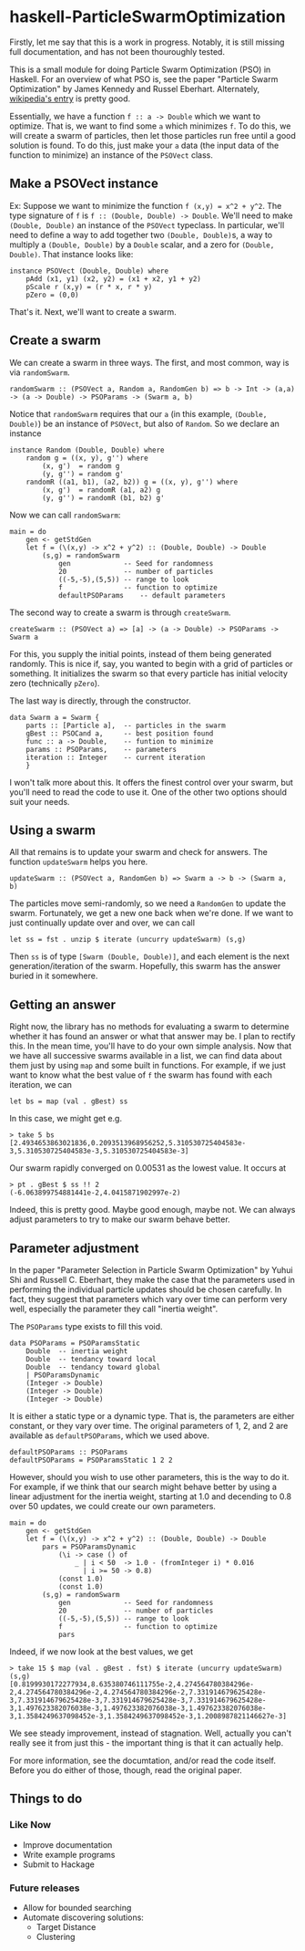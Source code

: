 haskell-ParticleSwarmOptimization
=================================

Firstly, let me say that this is a work in progress. Notably, it is
still missing full documentation, and has not been thouroughly tested.

This is a small module for doing Particle Swarm Optimization (PSO) in
Haskell. For an overview of what PSO is, see the paper "Particle Swarm
Optimization" by James Kennedy and Russel Eberhart. Alternately,
[wikipedia's
entry](http://en.wikipedia.org/wiki/Particle_swarm_optimization) is
pretty good.

Essentially, we have a function `f :: a -> Double` which we want to
optimize. That is, we want to find some `a` which minimizes `f`. To do
this, we will create a swarm of particles, then let those particles run
free until a good solution is found. To do this, just make your `a`
data (the input data of the function to minimize) an instance of the
`PSOVect` class.

## Make a PSOVect instance

Ex: Suppose we want to minimize the function `f (x,y) = x^2 + y^2`. The
type signature of `f` is `f :: (Double, Double) -> Double`. We'll need
to make `(Double, Double)` an instance of the `PSOVect` typeclass. In
particular, we'll need to define a way to add together two `(Double,
Double)`s, a way to multiply a `(Double, Double)` by a `Double` scalar,
and a zero for `(Double, Double)`. That instance looks like:

    instance PSOVect (Double, Double) where
        pAdd (x1, y1) (x2, y2) = (x1 + x2, y1 + y2)
        pScale r (x,y) = (r * x, r * y)
        pZero = (0,0)

That's it. Next, we'll want to create a swarm.

## Create a swarm

We can create a swarm in three ways. The first, and most
common, way is via `randomSwarm`.

    randomSwarm :: (PSOVect a, Random a, RandomGen b) => b -> Int -> (a,a) -> (a -> Double) -> PSOParams -> (Swarm a, b)

Notice that `randomSwarm` requires that our `a` (in this example,
`(Double, Double)`) be an instance of `PSOVect`, but also of `Random`.
So we declare an instance

    instance Random (Double, Double) where
        random g = ((x, y), g'') where
            (x, g')  = random g
            (y, g'') = random g'
        randomR ((a1, b1), (a2, b2)) g = ((x, y), g'') where
            (x, g')  = randomR (a1, a2) g
            (y, g'') = randomR (b1, b2) g'

Now we can call `randomSwarm`:

    main = do
        gen <- getStdGen
        let f = (\(x,y) -> x^2 + y^2) :: (Double, Double) -> Double
            (s,g) = randomSwarm
                gen             -- Seed for randomness
                20              -- number of particles
                ((-5,-5),(5,5)) -- range to look
                f               -- function to optimize
                defaultPSOParams    -- default parameters

The second way to create a swarm is through `createSwarm`.

    createSwarm :: (PSOVect a) => [a] -> (a -> Double) -> PSOParams -> Swarm a

For this, you supply the initial points, instead of them being generated
randomly. This is nice if, say, you wanted to begin with a grid of
particles or something. It initializes the swarm so that every particle
has initial velocity zero (technically `pZero`).

The last way is directly, through the constructor.

    data Swarm a = Swarm {
        parts :: [Particle a],  -- particles in the swarm
        gBest :: PSOCand a,     -- best position found
        func :: a -> Double,    -- funtion to minimize
        params :: PSOParams,    -- parameters
        iteration :: Integer    -- current iteration
        }

I won't talk more about this. It offers the finest control over your
swarm, but you'll need to read the code to use it. One of the other two
options should suit your needs.

## Using a swarm

All that remains is to update your swarm and check for answers. The
function `updateSwarm` helps you here.

    updateSwarm :: (PSOVect a, RandomGen b) => Swarm a -> b -> (Swarm a, b)

The particles move semi-randomly, so we need a `RandomGen` to update the
swarm. Fortunately, we get a new one back when we're done. If we want to
just continually update over and over, we can call

    let ss = fst . unzip $ iterate (uncurry updateSwarm) (s,g)

Then `ss` is of type `[Swarm (Double, Double)]`, and each element is the
next generation/iteration of the swarm. Hopefully, this swarm has the
answer buried in it somewhere.

## Getting an answer

Right now, the library has no methods for evaluating a swarm to
determine whether it has found an answer or what that answer may be. I
plan to rectify this. In the mean time, you'll have to do your own
simple analysis. Now that we have all successive swarms available in a
list, we can find data about them just by using `map` and some built in
functions. For example, if we just want to know what the best value of
`f` the swarm has found with each iteration, we can 

    let bs = map (val . gBest) ss

In this case, we might get e.g.

    > take 5 bs
    [2.4934653863021836,0.2093513968956252,5.310530725404583e-3,5.310530725404583e-3,5.310530725404583e-3]

Our swarm rapidly converged on 0.00531 as the lowest value. It occurs at

    > pt . gBest $ ss !! 2
    (-6.063899754881441e-2,4.0415871902997e-2)

Indeed, this is pretty good. Maybe good enough, maybe not. We can always
adjust parameters to try to make our swarm behave better.

## Parameter adjustment

In the paper "Parameter Selection in Particle Swarm Optimization" by
Yuhui Shi and Russell C. Eberhart, they make the case that the
parameters used in performing the individual particle updates should be
chosen carefully. In fact, they suggest that parameters which vary over
time can perform very well, especially the parameter they call "inertia
weight".

The `PSOParams` type exists to fill this void.

    data PSOParams = PSOParamsStatic
        Double  -- inertia weight
        Double  -- tendancy toward local
        Double  -- tendancy toward global
        | PSOParamsDynamic 
        (Integer -> Double)
        (Integer -> Double)
        (Integer -> Double)

It is either a static type or a dynamic type. That is, the parameters
are either constant, or they vary over time. The original parameters of
1, 2, and 2 are available as `defaultPSOParams`, which we used above.

    defaultPSOParams :: PSOParams
    defaultPSOParams = PSOParamsStatic 1 2 2

However, should you wish to use other parameters, this is the way to do
it. For example, if we think that our search might behave better by
using a linear adjustment for the inertia weight, starting at 1.0 and
decending to 0.8 over 50 updates, we could create our own parameters.

    
    main = do
        gen <- getStdGen
        let f = (\(x,y) -> x^2 + y^2) :: (Double, Double) -> Double
            pars = PSOParamsDynamic
                (\i -> case () of
                    _ | i < 50  -> 1.0 - (fromInteger i) * 0.016
                      | i >= 50 -> 0.8)
                (const 1.0)
                (const 1.0)
            (s,g) = randomSwarm
                gen             -- Seed for randomness
                20              -- number of particles
                ((-5,-5),(5,5)) -- range to look
                f               -- function to optimize
                pars

Indeed, if we now look at the best values, we get

    > take 15 $ map (val . gBest . fst) $ iterate (uncurry updateSwarm) (s,g)
    [0.8199930172277934,8.635380746111755e-2,4.274564780384296e-2,4.274564780384296e-2,4.274564780384296e-2,7.331914679625428e-3,7.331914679625428e-3,7.331914679625428e-3,7.331914679625428e-3,1.497623382076038e-3,1.497623382076038e-3,1.497623382076038e-3,1.3584249637098452e-3,1.3584249637098452e-3,1.2008987821146627e-3]

We see steady improvement, instead of stagnation. Well, actually you
can't really see it from just this - the important thing is that it can
actually help.

For more information, see the documtation, and/or read the code itself.
Before you do either of those, though, read the original paper.

## Things to do

### Like Now

* Improve documentation
* Write example programs
* Submit to Hackage

### Future releases

* Allow for bounded searching 
* Automate discovering solutions:
    * Target Distance
    * Clustering

